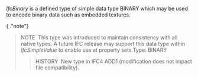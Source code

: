 ﻿_IfcBinary_ is a defined type of simple data type BINARY which may be used to encode binary data such as embedded textures.

{ .\"note\"}
> NOTE&nbsp; This type was introduced to maintain consistency with all native types. A future IFC release may support this data type within _IfcSimpleValue_ to enable use at property sets.Type: BINARY
> 
>> HISTORY&nbsp; New type in IFC4 ADD1 (modification does not impact file compatibility).


>